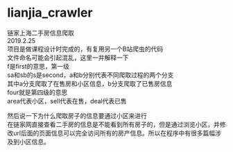# lianjia_crawler
链家上海二手房信息爬取  
2019.2.25  
项目是做课程设计时完成的，有复用另一个B站爬虫的代码  
文件命名可能会引起混乱，这里一并解释一下  
f是first的意思，第一级  
sa和sb的s是second，a和b分别代表不同爬取过程的两个分支  
其中a分支爬取了在售房和小区信息，b分支爬取了已售房信息  
four就是第四级的意思  
area代表小区，sell代表在售，deal代表已售  

然后说一下为什么爬取房子的信息要通过小区来进行  
  在链家网直接查看二手房的信息是不能看到所有房子的，但是通过浏览小区，并修改url后面的页面信息可以完全访问所有的房产信息。所以在程序中有很多篇幅涉及到小区信息。

